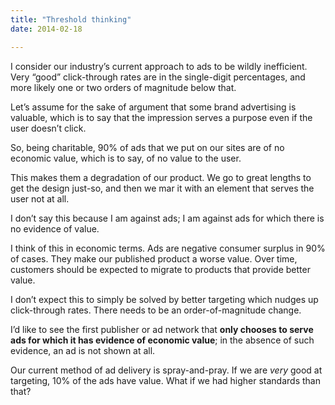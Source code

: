 ```yaml
---
title: "Threshold thinking"
date: 2014-02-18

---
```


I consider our industry’s current approach to ads to be wildly inefficient. Very “good” click-through rates are in the single-digit percentages, and more likely one or two orders of magnitude below that.

Let’s assume for the sake of argument that some brand advertising is valuable, which is to say that the impression serves a purpose even if the user doesn’t click.

So, being charitable, 90% of ads that we put on our sites are of no economic value, which is to say, of no value to the user.

This makes them a degradation of our product. We go to great lengths to get the design just-so, and then we mar it with an element that serves the user not at all.

I don’t say this because I am against ads; I am against ads for which there is no evidence of value.

I think of this in economic terms. Ads are negative consumer surplus in 90% of cases. They make our published product a worse value. Over time, customers should be expected to migrate to products that provide better value.

I don’t expect this to simply be solved by better targeting which nudges up click-through rates. There needs to be an order-of-magnitude change.

I’d like to see the first publisher or ad network that **only chooses to serve ads for which it has evidence of economic value**; in the absence of such evidence, an ad is not shown at all.

Our current method of ad delivery is spray-and-pray. If we are _very_ good at targeting, 10% of the ads have value. What if we had higher standards than that?
